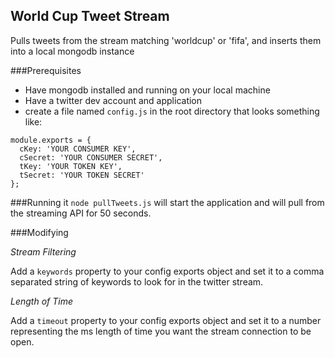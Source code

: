 ## World Cup Tweet Stream
Pulls tweets from the stream matching 'worldcup' or 'fifa', and inserts them into
a local mongodb instance


###Prerequisites
* Have mongodb installed and running on your local machine
* Have a twitter dev account and application
* create a file named `config.js` in the root directory that looks something like:

```
module.exports = {
  cKey: 'YOUR CONSUMER KEY',
  cSecret: 'YOUR CONSUMER SECRET',
  tKey: 'YOUR TOKEN KEY',
  tSecret: 'YOUR TOKEN SECRET'
};
```

###Running it
`node pullTweets.js` will start the application and will pull from the
streaming API for 50 seconds.

###Modifying

_Stream Filtering_

Add a `keywords` property to your config exports object and set it to a comma separated
string of keywords to look for in the twitter stream.

_Length of Time_

Add a `timeout` property to your config exports object and set it to a number representing the ms length of time you want the stream connection to be open.
